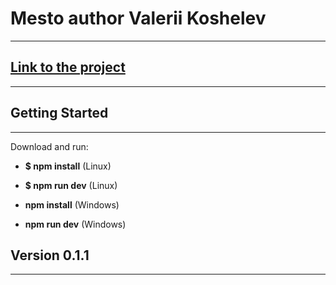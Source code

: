 # Mesto author Valerii Koshelev
-------------------------------

## [Link to the project](https://koshelev-valerii.github.io/Mesto/)
----------------------------------------------------------------

## Getting Started 
----------

Download and run:

  * __$ npm install__ (Linux)
  * __$ npm run dev__ (Linux)
  
  
  * __npm install__ (Windows)
  * __npm run dev__ (Windows)

## Version 0.1.1
----------------